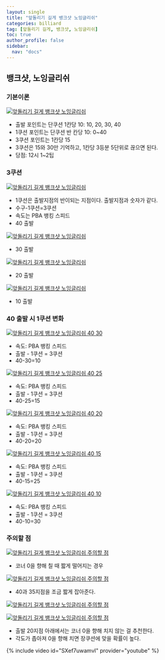 ```yaml
---
layout: single
title: "앞돌리기 길게 뱅크샷 노잉글리쉬"
categories: billiard
tag: [앞돌리기 길게, 뱅크샷, 노잉글리쉬] 
toc: true
author_profile: false
sidebar:
  nav: "docs"
---
```


## 뱅크샷, 노잉글리쉬

### 기본이론
[![앞돌리기 길게 뱅크샷 노잉글리쉬](/images/앞돌리기_길게_뱅크샷_노잉글리쉬.png)](/images/앞돌리기_길게_뱅크샷_노잉글리쉬.png)
- 출발 포인트는 단쿠션 1칸당 10: 10, 20, 30, 40
- 1쿠션 포인트는 단쿠션 반 칸당 10: 0~40
- 3쿠션 포인트는 1칸당 15
- 3쿠션은 15와 30만 기억하고, 1칸당 3등분 5단위로 끊으면 된다.
- 당점: 12시 1~2팁

### 3쿠션
[![앞돌리기 길게 뱅크샷 노잉글리쉬 ](/images/앞돌리기_길게_뱅크샷_노잉글리쉬_40.png)](/images/앞돌리기_길게_뱅크샷_노잉글리쉬_40.png)
- 1쿠션은 출발지점의 반이되는 지점이다. 출발지점과 숫자가 같다.
- 수구-1쿠션=3쿠션
- 속도는 PBA 뱅킹 스피드
- 40 출발

[![앞돌리기 길게 뱅크샷 노잉글리쉬 ](/images/앞돌리기_길게_뱅크샷_노잉글리쉬_30.png)](/images/앞돌리기_길게_뱅크샷_노잉글리쉬_30.png)
- 30 출발

[![앞돌리기 길게 뱅크샷 노잉글리쉬 ](/images/앞돌리기_길게_뱅크샷_노잉글리쉬_20.png)](/images/앞돌리기_길게_뱅크샷_노잉글리쉬_20.png)
- 20 출발

[![앞돌리기 길게 뱅크샷 노잉글리쉬 ](/images/앞돌리기_길게_뱅크샷_노잉글리쉬_10.png)](/images/앞돌리기_길게_뱅크샷_노잉글리쉬_10.png)
- 10 출발

### 40 출발 시 1쿠션 변화
[![앞돌리기 길게 뱅크샷 노잉글리쉬 40 30 ](/images/앞돌리기_길게_뱅크샷_노잉글리쉬_40_30.png)](/images/앞돌리기_길게_뱅크샷_노잉글리쉬_40_30.png)
- 속도: PBA 뱅킹 스피드
- 출발 - 1쿠션 = 3쿠션
- 40-30=10

[![앞돌리기 길게 뱅크샷 노잉글리쉬 40 25 ](/images/앞돌리기_길게_뱅크샷_노잉글리쉬_40_25.png)](/images/앞돌리기_길게_뱅크샷_노잉글리쉬_40_25.png)
- 속도: PBA 뱅킹 스피드
- 출발 - 1쿠션 = 3쿠션
- 40-25=15

[![앞돌리기 길게 뱅크샷 노잉글리쉬 40 20 ](/images/앞돌리기_길게_뱅크샷_노잉글리쉬_40_20.png)](/images/앞돌리기_길게_뱅크샷_노잉글리쉬_40_20.png)
- 속도: PBA 뱅킹 스피드
- 출발 - 1쿠션 = 3쿠션
- 40-20=20

[![앞돌리기 길게 뱅크샷 노잉글리쉬 40 15 ](/images/앞돌리기_길게_뱅크샷_노잉글리쉬_40_15.png)](/images/앞돌리기_길게_뱅크샷_노잉글리쉬_40_15.png)
- 속도: PBA 뱅킹 스피드
- 출발 - 1쿠션 = 3쿠션
- 40-15=25

[![앞돌리기 길게 뱅크샷 노잉글리쉬 40 10 ](/images/앞돌리기_길게_뱅크샷_노잉글리쉬_40_10.png)](/images/앞돌리기_길게_뱅크샷_노잉글리쉬_40_10.png)
- 속도: PBA 뱅킹 스피드
- 출발 - 1쿠션 = 3쿠션
- 40-10=30

### 주의할 점
[![앞돌리기 길게 뱅크샷 노잉글리쉬 주의할 점 ](/images/앞돌리기_길게_뱅크샷_노잉글리쉬_주의1.png)](/images/앞돌리기_길게_뱅크샷_노잉글리쉬_주의1.png)
- 코너 0을 향해 칠 때 짧게 떨어지는 경우

[![앞돌리기 길게 뱅크샷 노잉글리쉬 주의할 점 ](/images/앞돌리기_길게_뱅크샷_노잉글리쉬_주의2.png)](/images/앞돌리기_길게_뱅크샷_노잉글리쉬_주의2.png)
- 40과 35지점을 조금 짧게 잡아준다.

[![앞돌리기 길게 뱅크샷 노잉글리쉬 주의할 점 ](/images/앞돌리기_길게_뱅크샷_노잉글리쉬_주의3.png)](/images/앞돌리기_길게_뱅크샷_노잉글리쉬_주의3.png)

[![앞돌리기 길게 뱅크샷 노잉글리쉬 주의할 점 ](/images/앞돌리기_길게_뱅크샷_노잉글리쉬_주의4.png)](/images/앞돌리기_길게_뱅크샷_노잉글리쉬_주의4.png)
- 출발 20지점 아래에서는 코너 0을 향해 치지 않는 걸 추천한다.
- 각도가 좁아져 0을 향해 치면 장쿠션에 맞을 확률이 높다.

{% include video id="SXef7uwamvI" provider="youtube" %}
